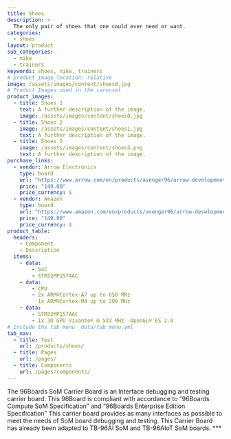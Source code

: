 ```yaml
---
title: Shoes
description: >
  The only pair of shoes that one could ever need or want.
categories:
  - shoes
layout: product
sub_categories:
  - nike
  - trainers
keywords: shoes, nike, trainers
# product_image_location: relative
image: /assets/images/content/shoes0.jpg
# Product Images used in the carousel
product_images:
  - title: Shoes 1
    text: A further description of the image.
    image: /assets/images/content/shoes0.jpg
  - title: Shoes 2
    image: /assets/images/content/shoes1.jpg
    text: A further description of the image.
  - title: Shoes 3
    image: /assets/images/content/shoes2.png
    text: A further description of the image.
purchase_links:
  - vendor: Arrow Electronics
    type: board
    url: "https://www.arrow.com/en/products/avenger96/arrow-development-tools"
    price: "149.00"
    price_currency: $
  - vendor: Amazon
    type: board
    url: "https://www.amazon.com/en/products/avenger96/arrow-development-tools"
    price: "149.00"
    price_currency: $
product_table:
  headers:
    - Component
    - Description
  items:
    - data:
        - SoC
        - STM32MP157AAC
    - data:
        - CPU
        - 2x ARM®Cortex-A7 up to 650 MHz
          1x ARM®Cortex-M4 up to 200 MHz
    - data:
        - STM32MP157AAC
        - 1x 3D GPU Vivante® @ 533 MHz -OpenGL® ES 2.0
# Include the tab menu _data/tab_menu.yml
tab_nav:
  - title: Test
    url: /products/shoes/
  - title: Pages
    url: /pages/
  - title: Components
    url: /pages/components/
---
```


The 96Boards SoM Carrier Board is an Interface debugging and testing carrier board. This 96Board is compliant with accordance to “96Boards Compute SoM Specification” and “96Boards Enterprise Edition Specification” This carrier board provides as many interfaces as possible to meet the needs of SoM board debugging and testing. This Carrier Board has already been adapted to TB-96AI SoM and TB-96AIoT SoM boards. \*\*\*
